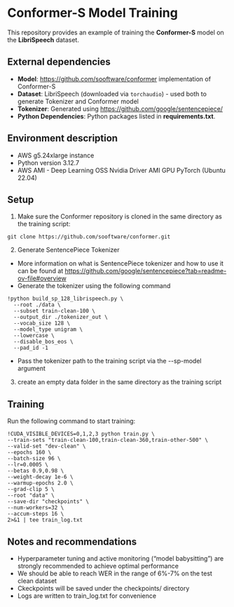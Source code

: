 # Conformer-S Model Training

This repository provides an example of training the **Conformer-S** model on the **LibriSpeech** dataset.

## External dependencies
- **Model**: https://github.com/sooftware/conformer implementation of Conformer-S
- **Dataset**: LibriSpeech (downloaded via `torchaudio`) - used both to generate Tokenizer and Conformer model
- **Tokenizer**: Generated using https://github.com/google/sentencepiece/
- **Python Dependencies**: Python packages listed in **requirements.txt**.

## Environment description
- AWS g5.24xlarge instance 
- Python version 3.12.7
- AWS AMI - Deep Learning OSS Nvidia Driver AMI GPU PyTorch (Ubuntu 22.04)

## Setup
1) Make sure the Conformer repository is cloned in the same directory as the training script:
```angular2html
git clone https://github.com/sooftware/conformer.git
```
2) Generate SentencePiece Tokenizer
- More information on what is SentencePiece tokenizer and how to use it can be found at https://github.com/google/sentencepiece?tab=readme-ov-file#overview
- Generate the tokenizer using the following command
```angular2html
!python build_sp_128_librispeech.py \
  --root ./data \
  --subset train-clean-100 \
  --output_dir ./tokenizer_out \
  --vocab_size 128 \
  --model_type unigram \
  --lowercase \
  --disable_bos_eos \
  --pad_id -1
```
- Pass the tokenizer path to the training script via the --sp-model argument
3) create an empty data folder in the same directory as the training script
## Training
Run the following command to start training:
```angular2html
!CUDA_VISIBLE_DEVICES=0,1,2,3 python train.py \
--train-sets "train-clean-100,train-clean-360,train-other-500" \
--valid-set "dev-clean" \
--epochs 160 \
--batch-size 96 \
--lr=0.0005 \
--betas 0.9,0.98 \
--weight-decay 1e-6 \
--warmup-epochs 2.0 \
--grad-clip 5 \
--root "data" \
--save-dir "checkpoints" \
--num-workers=32 \
--accum-steps 16 \
2>&1 | tee train_log.txt
```
## Notes and recommendations
- Hyperparameter tuning and active monitoring (“model babysitting”) are strongly recommended to achieve optimal performance
- We should be able to reach WER in the range of 6%-7% on the test clean dataset
- Ckeckpoints will be saved under the checkpoints/ directory
- Logs are written to train_log.txt for convenience